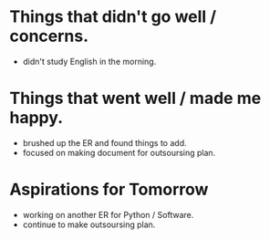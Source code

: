 # Things that didn't go well / concerns.
- didn't study English in the morning.

# Things that went well / made me happy.
- brushed up the ER and found things to add.
- focused on making document for outsoursing plan.

# Aspirations for Tomorrow
- working on another ER for Python / Software.
- continue to make outsoursing plan.